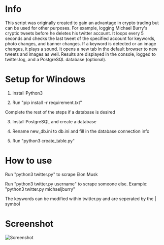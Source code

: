 # Info

This script was originally created to gain an advantage in crypto trading but can be used for other purposes. For example, logging Michael Burry's cryptic tweets before he deletes his twitter account. It loops every 5 seconds and checks the last tweet of the specified account for keywords, photo changes, and banner changes. If a keyword is detected or an image changes, it plays a sound. It opens a new tab in the default browser to new tweets and images as well. Results are displayed in the console, logged to twitter.log, and a PostgreSQL database (optional).

# Setup for Windows

1. Install Python3

2. Run "pip install -r requirement.txt"

Complete the rest of the steps if a database is desired

3. Install PostgreSQL and create a database

4. Rename new_db.ini to db.ini and fill in the database connection info

5. Run "python3 create_table.py"

# How to use

Run "python3 twitter.py" to scrape Elon Musk

Run "python3 twitter.py username" to scrape someone else.
Example: "python3 twitter.py michaeljburry"

The keywords can be modified within twitter.py and are seperated by the | symbol

# Screenshot

![Screenshot](https://i.imgur.com/KvDBJRf.png)